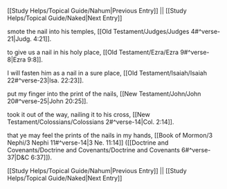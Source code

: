 [[Study Helps/Topical Guide/Nahum|Previous Entry]]  ||  [[Study Helps/Topical Guide/Naked|Next Entry]]

 smote the nail into his temples, [[Old Testament/Judges/Judges 4#^verse-21|Judg. 4:21]].

 to give us a nail in his holy place, [[Old Testament/Ezra/Ezra 9#^verse-8|Ezra 9:8]].

 I will fasten him as a nail in a sure place, [[Old Testament/Isaiah/Isaiah 22#^verse-23|Isa. 22:23]].

 put my finger into the print of the nails, [[New Testament/John/John 20#^verse-25|John 20:25]].

 took it out of the way, nailing it to his cross, [[New Testament/Colossians/Colossians 2#^verse-14|Col. 2:14]].

 that ye may feel the prints of the nails in my hands, [[Book of Mormon/3 Nephi/3 Nephi 11#^verse-14|3 Ne. 11:14]] ([[Doctrine and Covenants/Doctrine and Covenants/Doctrine and Covenants 6#^verse-37|D&C 6:37]]).

[[Study Helps/Topical Guide/Nahum|Previous Entry]]  ||  [[Study Helps/Topical Guide/Naked|Next Entry]]